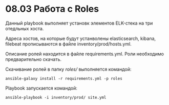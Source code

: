 # 08.03 Работа с  Roles

Данный playbook выполняет установк элементов ELK-стека на три отедльных хоста.

Адреса хостов, на которые будут устанволены  elasticsearch, kibana, filebeat  прописываются в файле inventory/prod/hosts.yml.

Описание ролей находится в файле requirements.yml. Роли необходимо предварительно скачать.

Скачивание ролей в папку *roles/* выполняетcя командой:
```
ansible-galaxy install -r requirements.yml -p roles
```

Playbook запускается командой:

```
ansible-playbook -i inventory/prod/ site.yml
```

